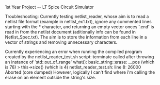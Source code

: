 1st Year Project -- LT Spice Circuit Simulator

Troubleshooting:
Currently testing netlist_reader, whose aim is to read a netlist file format (example in netlist_ex1.txt), ignore any commented lines starting with the * character, and returning an empty vector onces '.end' is read in from the netlist document (aditionally info can be found in Netlist_Spec.txt). The aim is to store the information from each line in a vector of strings and removing unnecessary characters.

 Currently experiencing an error when running the compiled program created by the netlist_reader_test.sh script:
 terminate called after throwing an instance of 'std::out_of_range'
  what():  basic_string::erase: __pos (which is 78) > this->size() (which is 4)
netlist_reader_test.sh: line 8: 26000 Aborted                 (core dumped)
However, logically I can't find where i'm calling the erase on an element outside the string's size.
